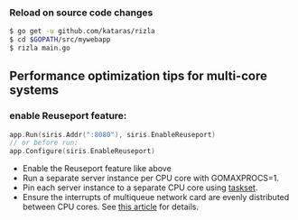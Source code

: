 ### Reload on source code changes

```sh
$ go get -u github.com/kataras/rizla
$ cd $GOPATH/src/mywebapp
$ rizla main.go
```

## Performance optimization tips for multi-core systems

### enable Reuseport feature:
```GO
app.Run(siris.Addr(":8080"), siris.EnableReuseport)
// or before run:
app.Configure(siris.EnableReuseport)
```

- Enable the Reuseport feature like above
- Run a separate server instance per CPU core with GOMAXPROCS=1.
- Pin each server instance to a separate CPU core using [taskset](http://linux.die.net/man/1/taskset).
- Ensure the interrupts of multiqueue network card are evenly distributed between CPU cores. See [this article](https://blog.cloudflare.com/how-to-achieve-low-latency/) for details.
